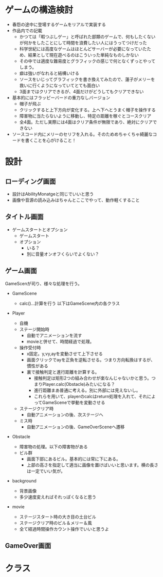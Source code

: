 # ゲームの構造検討
- 春怨の途中に登場するゲームをリアルで実装する
- 作品内での記載
  - かつては「暇つぶしゲー」と呼ばれた部類のゲームで、何もしたくないが何かをしたことにして時間を浪費したい人にはうってつけだった
  - 科学世紀には高度なゲームはほとんどサーバーが必要になっていたため、結果として現在遊べるのはこういった単純なものしかない
  - その中では適度な難易度とグラフィックの感じで何となくずっとやってしまう。
  - 癖は強いがなれると結構いける
  - ソースをいじってグラフィックを書き換えてみたので、蓮子がメリーを救いに行くようになっていてとても面白い
  - 3面まではクリアできるが、4面だけがどうしてもクリアできない
- 基本的にはフラッピーバードの重力なしバージョン
  - 帽子が飛ぶ
  - クリックすると上下方向が変化する。上へ下へとうまく帽子を操作する
  - 障害物に当たらないように移動し、特定の距離を稼ぐとコースクリア
  - 全4面。ただし実際には4面はクリア条件が無限であり、絶対にクリアできない
- ソースコード内にメリーのセリフを入れる。そのためめちゃくちゃ綺麗なコードを書くことを心がけること！


# 設計
## ローディング画面
- 設計はAbilityMonatgeと同じでいいと思う
- 画像や音源の読み込みはちゃんとここでやって、動作軽くすること
## タイトル画面
- ゲームスタートとオプション
  - ゲームスタート
  - オプション
    - いる？
    - 別に音量オンオフくらいでよくない？
## ゲーム画面
GameScenが司り、様々な処理を行う。  
- GameScene
  - calc()...計算を行う
以下はGameScene内の各クラス
- Player  
  - 自機
  - ステージ開始時
    - 自動でアニメーションを流す
    - movieと併せて、時間経過で処理。
  - 操作受付時
    - x固定。y,vy,ayを変動させて上下させる
    - 画面クリックでayを正負を逆転させる。つまり方向転換はするが、慣性がある
    - 裏で接触判定と進行距離を計算する。
      - 接触判定は矩形2つの組み合わせが楽なんじゃないかと思う。つまりPlayer.calc(Obstacle)みたいになる？
      - 進行距離まあ普通に考える。別に外部には見えないし。
      - これらを用いて、playerのcalcはreturn処理を入れて、それによってGameSceneで挙動を変動させる
  - ステージクリア時
    - 自動アニメーションの後、次ステージへ
  - ミス時
    - 自動アニメーションの後、GameOverSceneへ遷移

- Obstacle
  - 障害物の処理。以下の障害物がある
  - ビル群
    - 画面下部にあるビル。基本的には常に下にある。
    - 上部の高さを指定して適当に画像を置けばいいと思います。横の長さは一定でいい気が。


- background
  - 背景画像
  - 多少速度変えればそれっぽくなると思う

- movie
  - ステージスタート時の大き目の土台ビル
  - ステージクリア時のビル＆メリー＆風
  - 全て経過時間操作カウント操作でいいと思うよ

## GameOver画面




# クラス